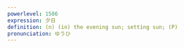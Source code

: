 ```yaml
---
powerlevel: 1586
expression: 夕日
definition: (n) (in) the evening sun; setting sun; (P)
pronunciation: ゆうひ
---
```

